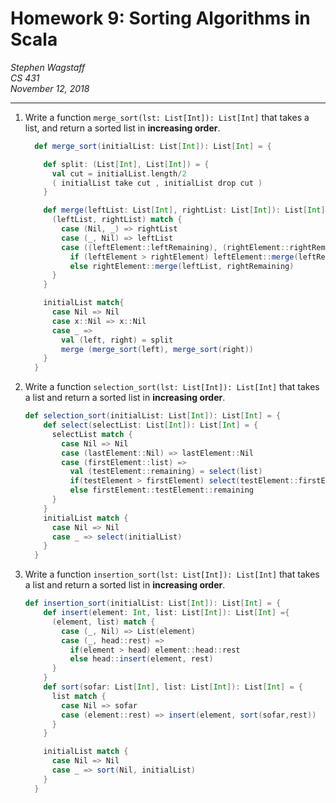 Homework 9: Sorting Algorithms in Scala 
=======================================

*Stephen Wagstaff* \
*CS 431* \
*November 12, 2018*

---

1. Write a function `merge_sort(lst: List[Int]): List[Int]` that takes
a list, and return a sorted list in **increasing order**.

    ```scala
      def merge_sort(initialList: List[Int]): List[Int] = {
    
        def split: (List[Int], List[Int]) = {
          val cut = initialList.length/2
          ( initialList take cut , initialList drop cut )
        }
    
        def merge(leftList: List[Int], rightList: List[Int]): List[Int] = {
          (leftList, rightList) match {
            case (Nil, _) => rightList
            case (_, Nil) => leftList
            case ((leftElement::leftRemaining), (rightElement::rightRemaining)) =>
              if (leftElement > rightElement) leftElement::merge(leftRemaining, rightList)
              else rightElement::merge(leftList, rightRemaining)
          }
        }
    
        initialList match{
          case Nil => Nil
          case x::Nil => x::Nil
          case _ =>
            val (left, right) = split
            merge (merge_sort(left), merge_sort(right))
        }
      }
    ```

2. Write a function `selection_sort(lst: List[Int]): List[Int]` that
takes a list and return a sorted list in **increasing order**.

    ```scala
    def selection_sort(initialList: List[Int]): List[Int] = {
        def select(selectList: List[Int]): List[Int] = {
          selectList match {
            case Nil => Nil
            case (lastElement::Nil) => lastElement::Nil
            case (firstElement::list) =>
              val (testElement::remaining) = select(list)
              if(testElement > firstElement) select(testElement::firstElement::remaining)
              else firstElement::testElement::remaining
          }
        }
        initialList match {
          case Nil => Nil
          case _ => select(initialList)
        }
      }
    ```

3. Write a function `insertion_sort(lst: List[Int]): List[Int]` that
takes a list and return a sorted list in **increasing order**.

    ```scala
    def insertion_sort(initialList: List[Int]): List[Int] = {
        def insert(element: Int, list: List[Int]): List[Int] ={
          (element, list) match {
            case (_, Nil) => List(element)
            case (_, head::rest) =>
              if(element > head) element::head::rest
              else head::insert(element, rest)
          }
        }
        def sort(sofar: List[Int], list: List[Int]): List[Int] = {
          list match {
            case Nil => sofar
            case (element::rest) => insert(element, sort(sofar,rest))
          }
        }
    
        initialList match {
          case Nil => Nil
          case _ => sort(Nil, initialList)
        }
      }
    ```